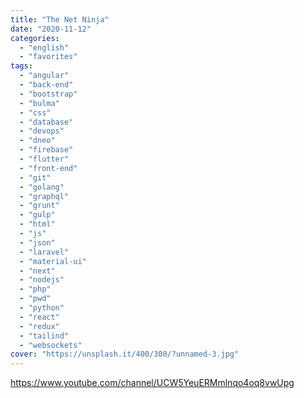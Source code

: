 ```yaml
---
title: "The Net Ninja"
date: "2020-11-12"
categories:
  - "english"
  - "favorites"
tags:
  - "angular"
  - "back-end"
  - "bootstrap"
  - "bulma"
  - "css"
  - "database"
  - "devops"
  - "dneo"
  - "firebase"
  - "flutter"
  - "front-end"
  - "git"
  - "golang"
  - "graphql"
  - "grunt"
  - "gulp"
  - "html"
  - "js"
  - "json"
  - "laravel"
  - "material-ui"
  - "next"
  - "nodejs"
  - "php"
  - "pwd"
  - "python"
  - "react"
  - "redux"
  - "tailind"
  - "websockets"
cover: "https://unsplash.it/400/300/?unnamed-3.jpg"
---
```


https://www.youtube.com/channel/UCW5YeuERMmlnqo4oq8vwUpg
